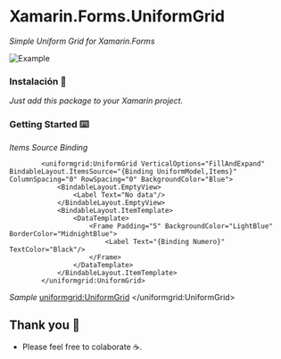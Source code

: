 # Xamarin.Forms.UniformGrid

_Simple Uniform Grid for Xamarin.Forms_



![Example](https://github.com/Jouna77/Xamarin.Forms.UniformGrid/blob/master/image.png?raw=true)


### Instalación 🔧

_Just add this package to your Xamarin project._

### Getting Started ⌨️

_Items Source Binding_

```
        <uniformgrid:UniformGrid VerticalOptions="FillAndExpand" BindableLayout.ItemsSource="{Binding UniformModel,Items}" ColumnSpacing="0" RowSpacing="0" BackgroundColor="Blue">
            <BindableLayout.EmptyView>
                <Label Text="No data"/>
            </BindableLayout.EmptyView>
            <BindableLayout.ItemTemplate>
                <DataTemplate>
                    <Frame Padding="5" BackgroundColor="LightBlue" BorderColor="MidnightBlue">
                        <Label Text="{Binding Numero}" TextColor="Black"/>
                    </Frame>
                </DataTemplate>
            </BindableLayout.ItemTemplate>
        </uniformgrid:UniformGrid>
```
_Sample_
        <uniformgrid:UniformGrid>
            <Frame BackgroundColor="AliceBlue">
                <Label Text="1"/>
            </Frame>
            <Frame BackgroundColor="Cornsilk">
                <Label Text="2"/>
            </Frame>
            <Frame BackgroundColor="DarkSalmon">
                <Label Text="3"/>
            </Frame>
            <Frame BackgroundColor="Gainsboro">
                <Label Text="4"/>
            </Frame>
            <Frame BackgroundColor="LightBlue">
                <Label Text="5"/>
            </Frame>
            <Frame BackgroundColor="MediumAquamarine">
                <Label Text="6"/>
            </Frame>
            <Frame BackgroundColor="MistyRose">
                <Label Text="7"/>
            </Frame>
        </uniformgrid:UniformGrid>

## Thank you 🎁
* Please feel free to colaborate ☕.
